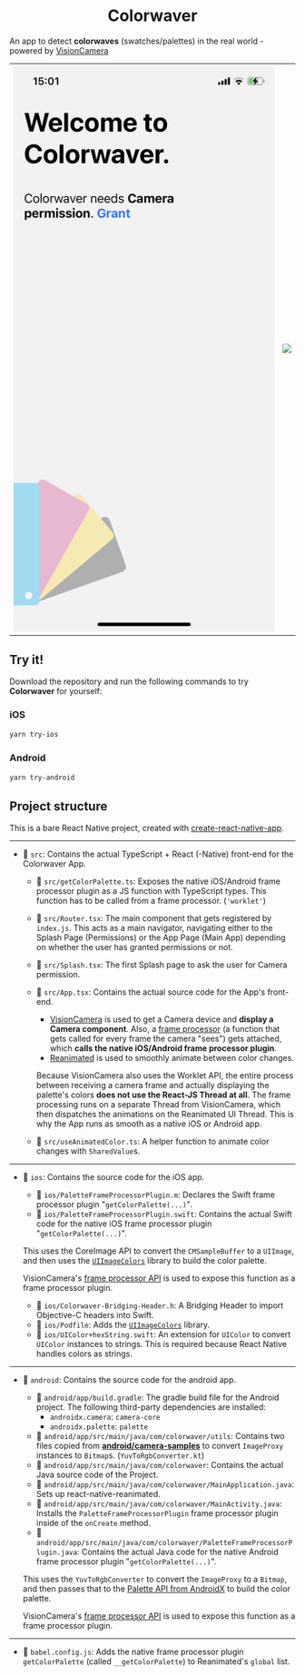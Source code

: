 <div align="center">
  <h1>Colorwaver</h1>
</div>

An app to detect **colorwaves** (swatches/palettes) in the real world - powered by [VisionCamera](https://github.com/mrousavy/react-native-vision-camera)

<table>
  <tr>
    <td>
      <img src="./img/demo_1.png" />
    </td>
    <td>
      <img src="./img/demo_2.png" />
    </td>
  </tr>
</table>

## Try it!

Download the repository and run the following commands to try **Colorwaver** for yourself:

### iOS

```sh
yarn try-ios
```

### Android

```sh
yarn try-android
```

## Project structure

This is a bare React Native project, created with [create-react-native-app](https://github.com/expo/create-react-native-app).

---

* 📁 `src`: Contains the actual TypeScript + React (-Native) front-end for the Colorwaver App.
  * 📄 `src/getColorPalette.ts`: Exposes the native iOS/Android frame processor plugin as a JS function with TypeScript types. This function has to be called from a frame processor. (`'worklet'`)
  * 📄 `src/Router.tsx`: The main component that gets registered by `index.js`. This acts as a main navigator, navigating either to the Splash Page (Permissions) or the App Page (Main App) depending on whether the user has granted permissions or not.
  * 📄 `src/Splash.tsx`: The first Splash page to ask the user for Camera permission.
  * 📄 `src/App.tsx`: Contains the actual source code for the App's front-end.

    * [VisionCamera](https://github.com/mrousavy/react-native-vision-camera) is used to get a Camera device and **display a Camera component**. Also, a [frame processor](https://mrousavy.github.io/react-native-vision-camera/docs/guides/frame-processors) (a function that gets called for every frame the camera "sees") gets attached, which **calls the native iOS/Android frame processor plugin**.
    * [Reanimated](https://github.com/software-mansion/react-native-reanimated) is used to smoothly animate between color changes.

    Because VisionCamera also uses the Worklet API, the entire process between receiving a camera frame and actually displaying the palette's colors **does not use the React-JS Thread at all**.
    The frame processing runs on a separate Thread from VisionCamera, which then dispatches the animations on the Reanimated UI Thread.
    This is why the App runs as smooth as a native iOS or Android app.

  * 📄 `src/useAnimatedColor.ts`: A helper function to animate color changes with `SharedValue`s.

---

* 📁 `ios`: Contains the source code for the iOS app.
  * 📄 `ios/PaletteFrameProcessorPlugin.m`: Declares the Swift frame processor plugin "`getColorPalette(...)`".
  * 📄 `ios/PaletteFrameProcessorPlugin.swift`: Contains the actual Swift code for the native iOS frame processor plugin "`getColorPalette(...)`".

  This uses the CoreImage API to convert the `CMSampleBuffer` to a `UIImage`, and then uses the [`UIImageColors`](https://github.com/jathu/UIImageColors) library to build the color palette.

  VisionCamera's [frame processor API](https://mrousavy.github.io/react-native-vision-camera/docs/guides/frame-processors-plugins-overview) is used to expose this function as a frame processor plugin.
  * 📄 `ios/Colorwaver-Bridging-Header.h`: A Bridging Header to import Objective-C headers into Swift.
  * 📄 `ios/Podfile`: Adds the [`UIImageColors`](https://github.com/jathu/UIImageColors) library.
  * 📄 `ios/UIColor+hexString.swift`: An extension for `UIColor` to convert `UIColor` instances to strings. This is required because React Native handles colors as strings.

---

* 📁 `android`: Contains the source code for the android app.
  * 📄 `android/app/build.gradle`: The gradle build file for the Android project. The following third-party dependencies are installed:
    * `androidx.camera`: `camera-core`
    * `androidx.palette`: `palette`
  * 📁 `android/app/src/main/java/com/colorwaver/utils`: Contains two files copied from [**android/camera-samples**](https://github.com/android/camera-samples/tree/master/Camera2Basic/utils/src/main/java/com/example/android/camera/utils) to convert `ImageProxy` instances to `Bitmap`s. (`YuvToRgbConverter.kt`)
  * 📁 `android/app/src/main/java/com/colorwaver`: Contains the actual Java source code of the Project.
  * 📄 `android/app/src/main/java/com/colorwaver/MainApplication.java`: Sets up react-native-reanimated.
  * 📄 `android/app/src/main/java/com/colorwaver/MainActivity.java`: Installs the `PaletteFrameProcessorPlugin` frame processor plugin inside of the `onCreate` method.
  * 📄 `android/app/src/main/java/com/colorwaver/PaletteFrameProcessorPlugin.java`: Contains the actual Java code for the native Android frame processor plugin "`getColorPalette(...)`".

  This uses the `YuvToRgbConverter` to convert the `ImageProxy` to a `Bitmap`, and then passes that to the [Palette API from AndroidX](https://developer.android.com/reference/androidx/palette/graphics/Palette) to build the color palette.

  VisionCamera's [frame processor API](https://mrousavy.github.io/react-native-vision-camera/docs/guides/frame-processors-plugins-overview) is used to expose this function as a frame processor plugin.

---

* 📄 `babel.config.js`: Adds the native frame processor plugin `getColorPalette` (called `__getColorPalette`) to Reanimated's `global` list.
